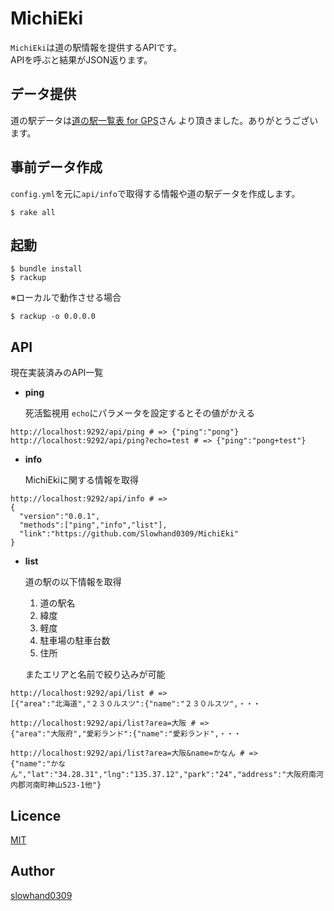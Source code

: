 # MichiEki

`MichiEki`は道の駅情報を提供するAPIです。<br>
APIを呼ぶと結果がJSON返ります。


## データ提供
道の駅データは[道の駅一覧表 for GPS](http://www.seaview.jp/rs/index.html)さん より頂きました。ありがとうございます。

## 事前データ作成

`config.yml`を元に`api/info`で取得する情報や道の駅データを作成します。

```
$ rake all
```

## 起動

```
$ bundle install
$ rackup
```

※ローカルで動作させる場合
```
$ rackup -o 0.0.0.0
```

## API

現在実装済みのAPI一覧

* **ping**

  死活監視用 `echo`にパラメータを設定するとその値がかえる
```
http://localhost:9292/api/ping # => {"ping":"pong"}
http://localhost:9292/api/ping?echo=test # => {"ping":"pong+test"}
```

* **info**

  MichiEkiに関する情報を取得
```
http://localhost:9292/api/info # =>
{
  "version":"0.0.1",
  "methods":["ping","info","list"],
  "link":"https://github.com/Slowhand0309/MichiEki"
}
```

* **list**

  道の駅の以下情報を取得<br>
    1. 道の駅名
    2. 緯度
    3. 軽度
    4. 駐車場の駐車台数
    5. 住所

  またエリアと名前で絞り込みが可能

```
http://localhost:9292/api/list # =>
[{"area":"北海道","２３０ルスツ":{"name":"２３０ルスツ",・・・

http://localhost:9292/api/list?area=大阪 # =>
{"area":"大阪府","愛彩ランド":{"name":"愛彩ランド",・・・

http://localhost:9292/api/list?area=大阪&name=かなん # =>
{"name":"かなん","lat":"34.28.31","lng":"135.37.12","park":"24","address":"大阪府南河内郡河南町神山523-1他"}
```

## Licence

[MIT](https://github.com/tcnksm/tool/blob/master/LICENCE)

## Author

[slowhand0309](https://github.com/Slowhand0309)
